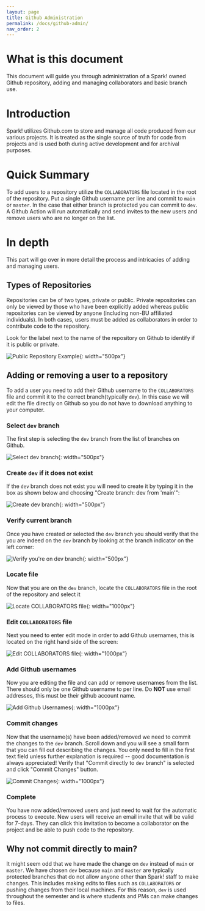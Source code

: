```yaml
---
layout: page
title: Github Administration
permalink: /docs/github-admin/
nav_order: 2
---
```

# What is this document
This document will guide you through administration of a Spark! owned Github repository, adding and managing collaborators and basic branch use.
# Introduction
Spark! utilizes Github.com to store and manage all code produced from our various projects. It is treated as the single source of truth for code from projects and is used both during active development and for archival purposes. 
# Quick Summary
To add users to a repository utilize the `COLLABORATORS` file located in the root of the repository. Put a single Github username per line and commit to `main` or `master`. In the case that either branch is protected you can commit to `dev`. A Github Action will run automatically and send invites to the new users and remove users who are no longer on the list.
# In depth
This part will go over in more detail the process and intricacies of adding and managing users.
## Types of Repositories
Repositories can be of two types, private or public. Private repositories can only be viewed by those who have been explicitly added whereas public repositories can be viewed by anyone (including non-BU affiliated individuals). In both cases, users must be added as collaborators in order to contribute code to the repository. 

Look for the label next to the name of the repository on Github to identify if it is public or private.

![Public Repository Example](assets/repo-type.jpg){: width="500px"}

## Adding or removing a user to a repository
To add a user you need to add their Github username to the `COLLABORATORS` file and commit it to the correct branch(typically `dev`). In this case we will edit the file directly on Github so you do not have to download anything to your computer. 

### Select `dev` branch
The first step is selecting the `dev` branch from the list of branches on Github.

![Select dev branch](assets/select-dev.jpg){: width="500px"}

### Create `dev` if it does not exist

If the `dev` branch does not exist you will need to create it by typing it in the box as shown below and choosing "Create branch: dev from 'main'":

![Create dev branch](assets/create-dev.jpg){: width="500px"}

### Verify current branch

Once you have created or selected the `dev` branch you should verify that the you are indeed on the `dev` branch by looking at the branch indicator on the left corner:

![Verify you're on dev branch](assets/verify-dev.jpg){: width="500px"}

### Locate file

Now that you are on the `dev` branch, locate the `COLLABORATORS` file in the root of the repository and select it

![Locate COLLABORATORS file](assets/collab-root.jpg){: width="1000px"}

### Edit `COLLABORATORS` file

Next you need to enter edit mode in order to add Github usernames, this is located on the right hand side of the screen:

![Edit COLLABORATORS file](assets/edit-collaborators.jpg){: width="1000px"}

### Add Github usernames

Now you are editing the file and can add or remove usernames from the list. There should only be one Github username to per line. Do **NOT** use email addresses, this must be their github account name.

![Add Github Usernames](assets/add-usernames.jpg){: width="1000px"}

### Commit changes

Now that the username(s) have been added/removed we need to commit the changes to the `dev` branch. Scroll down and you will see a small form that you can fill out describing the changes. You only need to fill in the first text field unless further explanation is required -- good documentation is always appreciated! Verify that "Commit directly to `dev` branch" is selected and click "Commit Changes" button. 

![Commit Changes](assets/commit-change.png){: width="1000px"}

### Complete

You have now added/removed users and just need to wait for the automatic process to execute. New users will receive an email invite that will be valid for 7-days. They can click this invitation to become a collaborator on the project and be able to push code to the repository.

## Why not commit directly to main?

It might seem odd that we have made the change on `dev` instead of `main` or `master`. We have chosen `dev` because `main` and `master` are typically protected branches that do not allow anyone other than Spark! staff to make changes. This includes making edits to files such as `COLLABORATORS` or pushing changes from their local machines. For this reason, `dev` is used throughout the semester and is where students and PMs can make changes to files. 



